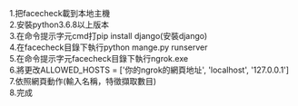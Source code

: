 1.把facecheck載到本地主機  
2.安裝python3.6.8以上版本  
3.在命令提示字元cmd打pip install django(安裝django)  
4.在facecheck目錄下執行python mange.py runserver  
5.在命令提示字元facecheck目錄下執行ngrok.exe  
6.將更改ALLOWED_HOSTS = ['你的ngrok的網頁地址', 'localhost', '127.0.0.1']  
7.依照網頁動作(輸入名稱，特徵擷取數目)    
8.完成

